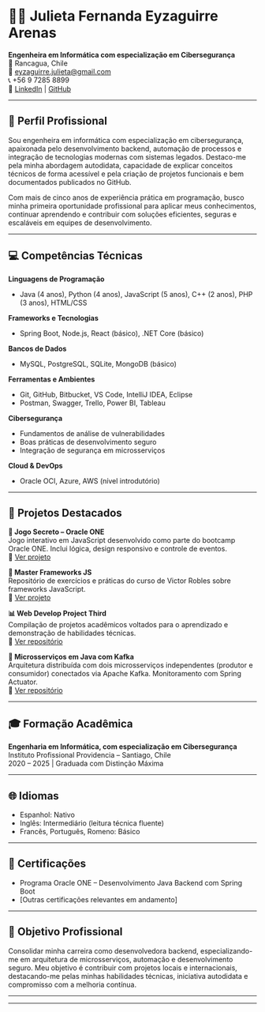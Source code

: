 # 👩‍💻 Julieta Fernanda Eyzaguirre Arenas

**Engenheira em Informática com especialização em Cibersegurança**  
📍 Rancagua, Chile  
📧 eyzaguirre.julieta@gmail.com  
📞 +56 9 7285 8899  
🔗 [LinkedIn](https://linkedin.com/in/seuperfil) | [GitHub](https://github.com/gipsy-yuilet-dev)

---

## 🎯 Perfil Profissional

Sou engenheira em informática com especialização em cibersegurança, apaixonada pelo desenvolvimento backend, automação de processos e integração de tecnologias modernas com sistemas legados. Destaco-me pela minha abordagem autodidata, capacidade de explicar conceitos técnicos de forma acessível e pela criação de projetos funcionais e bem documentados publicados no GitHub.

Com mais de cinco anos de experiência prática em programação, busco minha primeira oportunidade profissional para aplicar meus conhecimentos, continuar aprendendo e contribuir com soluções eficientes, seguras e escaláveis em equipes de desenvolvimento.

---

## 💻 Competências Técnicas

**Linguagens de Programação**  
- Java (4 anos), Python (4 anos), JavaScript (5 anos), C++ (2 anos), PHP (3 anos), HTML/CSS

**Frameworks e Tecnologias**  
- Spring Boot, Node.js, React (básico), .NET Core (básico)

**Bancos de Dados**  
- MySQL, PostgreSQL, SQLite, MongoDB (básico)

**Ferramentas e Ambientes**  
- Git, GitHub, Bitbucket, VS Code, IntelliJ IDEA, Eclipse  
- Postman, Swagger, Trello, Power BI, Tableau

**Cibersegurança**  
- Fundamentos de análise de vulnerabilidades  
- Boas práticas de desenvolvimento seguro  
- Integração de segurança em microsserviços

**Cloud & DevOps**  
- Oracle OCI, Azure, AWS (nível introdutório)

---

## 📂 Projetos Destacados

**🔐 Jogo Secreto – Oracle ONE**  
Jogo interativo em JavaScript desenvolvido como parte do bootcamp Oracle ONE. Inclui lógica, design responsivo e controle de eventos.  
🔗 [Ver projeto](https://github.com/gipsy-yuilet-dev/Juego-Secreto-alura-task01)

**🧩 Master Frameworks JS**  
Repositório de exercícios e práticas do curso de Victor Robles sobre frameworks JavaScript.  
🔗 [Ver projeto](https://github.com/gipsy-yuilet-dev/Master-Frameworks-JS)

**📊 Web Develop Project Third**  
Compilação de projetos acadêmicos voltados para o aprendizado e demonstração de habilidades técnicas.  
🔗 [Ver repositório](https://github.com/gipsy-yuilet-dev/webdevelopProjectThird)

**🧠 Microsserviços em Java com Kafka**  
Arquitetura distribuída com dois microsserviços independentes (produtor e consumidor) conectados via Apache Kafka. Monitoramento com Spring Actuator.  
🔗 [Ver repositório](https://github.com/gipsy-yuilet-dev/microserviciosEnJava)

---

## 🎓 Formação Acadêmica

**Engenharia em Informática, com especialização em Cibersegurança**  
Instituto Profissional Providencia – Santiago, Chile  
2020 – 2025 | Graduada com Distinção Máxima

---

## 🌐 Idiomas

- Espanhol: Nativo  
- Inglês: Intermediário (leitura técnica fluente)  
- Francês, Português, Romeno: Básico

---

## 📜 Certificações

- Programa Oracle ONE – Desenvolvimento Java Backend com Spring Boot  
- [Outras certificações relevantes em andamento]

---

## 🎯 Objetivo Profissional

Consolidar minha carreira como desenvolvedora backend, especializando-me em arquitetura de microsserviços, automação e desenvolvimento seguro. Meu objetivo é contribuir com projetos locais e internacionais, destacando-me pelas minhas habilidades técnicas, iniciativa autodidata e compromisso com a melhoria contínua.

---

---

